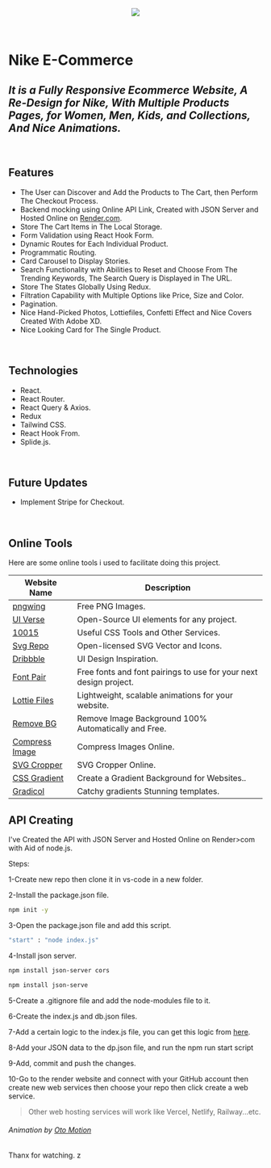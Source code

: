<p align="center">
    <img   src="https://firebasestorage.googleapis.com/v0/b/dtd-blog-8bed5.appspot.com/o/ezgif.com-optimize%20(1).gif?alt=media&token=21ab005c-5adb-45df-940c-db2bcf5837b0"   />
</p>

<br />

# Nike E-Commerce 

## _It is a Fully Responsive Ecommerce Website, A Re-Design for Nike, With Multiple Products Pages, for Women, Men, Kids, and Collections, And Nice Animations._
<br />

## Features

- The User can Discover and Add the Products to The Cart, then Perform The Checkout Process.
- Backend mocking using Online API Link, Created with JSON Server and Hosted Online on [Render.com]( https://render.com/).
- Store The Cart Items in The Local Storage.
- Form Validation using React Hook Form.
- Dynamic Routes for Each Individual Product.
- Programmatic Routing.
- Card Carousel to Display Stories.
- Search Functionality with Abilities to Reset and Choose From The Trending Keywords, The Search Query is Displayed in The URL.
- Store The States Globally Using Redux.
- Filtration Capability with Multiple Options like Price, Size and Color.
- Pagination.
- Nice Hand-Picked Photos, Lottiefiles, Confetti Effect and Nice Covers Created With Adobe XD.
- Nice Looking Card for The Single Product.


<br />

## Technologies

- React.
- React Router.
- React Query & Axios.
- Redux
- Tailwind CSS.
- React Hook From.
- Splide.js.


<br />

## Future Updates

- Implement Stripe for Checkout.

<br />

## Online Tools

Here are some online tools i used to facilitate doing this project.

| Website Name | Description |
| ------ | ------ |
| [pngwing]( https://www.pngwing.com/) | Free PNG Images. |
| [ UI Verse]( https://uiverse.io/) | Open-Source UI elements for any project. |
| [ 10015 ]( https://10015.io/ ) | Useful CSS Tools and Other Services. |
| [ Svg Repo ]( https://www.svgrepo.com/) | Open-licensed SVG Vector and Icons. |
| [ Dribbble]( https://dribbble.com/) | UI Design Inspiration. |
| [ Font Pair]( https://www.fontpair.co/) | Free fonts and font pairings to use for your next design project. |
| [ Lottie Files]( https://lottiefiles.com/) |Lightweight, scalable animations for your website. |
| [Remove BG ]( https://www.remove.bg/) | Remove Image Background 100% Automatically and Free.|
| [ Compress Image]( https://compressimage.io/) | Compress Images Online. |
| [ SVG Cropper]( https://compressjpeg.online/crop-svg) | SVG Cropper Online. |
| [ CSS Gradient]( https://cssgradient.io/) | Create a Gradient Background for Websites.. |
| [ Gradicol]( https://gradicol.vercel.app/) | Catchy gradients Stunning templates. |



## API Creating

I've Created the API with JSON Server and Hosted Online on Render>com with Aid of node.js.

Steps:

1-Create new repo then clone it in vs-code in a new folder.

2-Install the package.json file.

```sh
npm init -y
```
3-Open the package.json file and add this script.

```sh
"start" : "node index.js"
```
4-Install json server.

```sh
npm install json-server cors
```

```sh
npm install json-serve
```

5-Create a .gitignore file and add the node-modules file to it.

6-Create the index.js and db.json files.

7-Add a certain logic to the index.js file, you can get this logic from  [here](https://github.com/Ahmedelwaafy/Nike-API).

8-Add your JSON data to the dp.json file, and run the npm run start script

9-Add, commit and push the changes.

10-Go to the render website and connect with your GitHub account then create new web services then choose your repo then click create a web service.

> Other web hosting services will work like Vercel, Netlify, Railway...etc.

###### Animation by [Oto Motion]( https://dribbble.com/shots/20632590-NIKE-LOGO-ANIMATION)

Thanx for watching.
z


